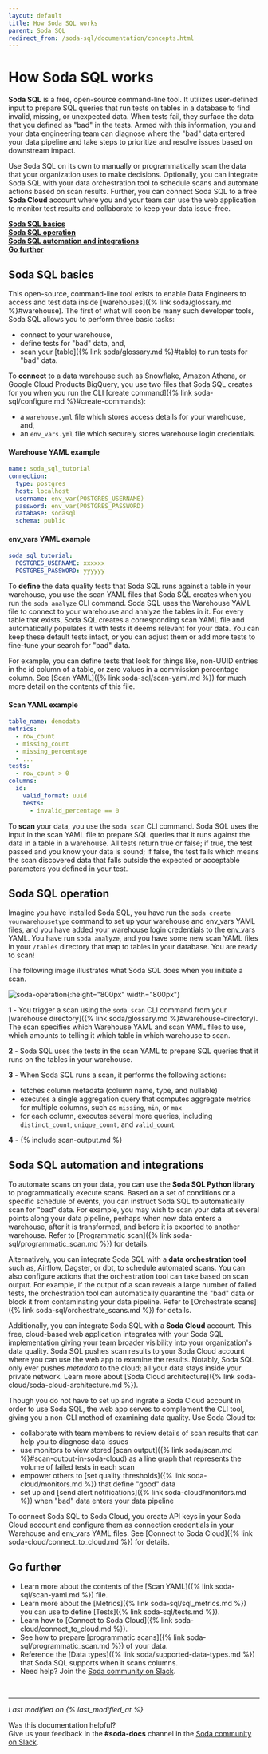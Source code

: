```yaml
---
layout: default
title: How Soda SQL works
parent: Soda SQL
redirect_from: /soda-sql/documentation/concepts.html
---
```


# How Soda SQL works

**Soda SQL** is a free, open-source command-line tool. It utilizes user-defined input to prepare SQL queries that run tests on tables in a database to find invalid, missing, or unexpected data. When tests fail, they surface the data that you defined as "bad" in the tests. Armed with this information, you and your data engineering team can diagnose where the "bad" data entered your data pipeline and take steps to prioritize and resolve issues based on downstream impact.

Use Soda SQL on its own to manually or programmatically scan the data that your organization uses to make decisions. Optionally, you can integrate Soda SQL with your data orchestration tool to schedule scans and automate actions based on scan results. Further, you can connect Soda SQL to a free **Soda Cloud** account where you and your team can use the web application to monitor test results and collaborate to keep your data issue-free.

**[Soda SQL basics](#soda-sql-basics)<br />
[Soda SQL operation](#soda-sql-operation)<br />
[Soda SQL automation and integrations](#soda-sql-automation-and-integrations)<br />
[Go further](#go-further)<br />**


## Soda SQL basics

This open-source, command-line tool exists to enable Data Engineers to access and test data inside [warehouses]({% link soda/glossary.md %}#warehouse). The first of what will soon be many such developer tools, Soda SQL allows you to perform three basic tasks:

- connect to your warehouse,
- define tests for "bad" data, and,
- scan your [table]({% link soda/glossary.md %}#table) to run tests for "bad" data.


To **connect** to a data warehouse such as Snowflake, Amazon Athena, or Google Cloud Products BigQuery, you use two files that Soda SQL creates for you when you run the CLI [create command]({% link soda-sql/configure.md %}#create-commands):
- a `warehouse.yml` file which stores access details for your warehouse, and,
- an `env_vars.yml` file which securely stores warehouse login credentials.

#### Warehouse YAML example
```yaml
name: soda_sql_tutorial
connection:
  type: postgres
  host: localhost
  username: env_var(POSTGRES_USERNAME)
  password: env_var(POSTGRES_PASSWORD)
  database: sodasql
  schema: public
```

#### env_vars YAML example
```yaml
soda_sql_tutorial:
  POSTGRES_USERNAME: xxxxxx
  POSTGRES_PASSWORD: yyyyyy
```

To **define** the data quality tests that Soda SQL runs against a table in your warehouse, you use the scan YAML files that Soda SQL creates when you run the `soda analyze` CLI command. Soda SQL uses the Warehouse YAML file to connect to your warehouse and analyze the tables in it. For every table that exists, Soda SQL creates a corresponding scan YAML file and automatically populates it with tests it deems relevant for your data. You can keep these default tests intact, or you can adjust them or add more tests to fine-tune your search for "bad" data.

For example, you can define tests that look for things like, non-UUID entries in the id column of a table, or zero values in a commission percentage column. See [Scan YAML]({% link soda-sql/scan-yaml.md %}) for much more detail on the contents of this file.

#### Scan YAML example
```yaml
table_name: demodata
metrics:
  - row_count
  - missing_count
  - missing_percentage
  - ...
tests:
  - row_count > 0
columns:
  id:
    valid_format: uuid
    tests:
      - invalid_percentage == 0
```

To **scan** your data, you use the `soda scan` CLI command. Soda SQL uses the input in the scan YAML file to prepare SQL queries that it runs against the data in a table in a warehouse. All tests return true or false; if true, the test passed and you know your data is sound; if false, the test fails which means the scan discovered data that falls outside the expected or acceptable parameters you defined in your test.


## Soda SQL operation

Imagine you have installed Soda SQL, you have run the `soda create yourwarehousetype` command to set up your warehouse and env_vars YAML files, and you have added your warehouse login credentials to the env_vars YAML. You have run `soda analyze`, and you have some new scan YAML files in your `/tables` directory that map to tables in your database. You are ready to scan!

The following image illustrates what Soda SQL does when you initiate a scan.

![soda-operation](/assets/images/soda-operation.png){:height="800px" width="800px"}

**1** - You trigger a scan using the `soda scan` CLI command from your [warehouse directory]({% link soda/glossary.md %}#warehouse-directory). The scan specifies which Warehouse YAML and scan YAML files to use, which amounts to telling it which table in which warehouse to scan.

**2** - Soda SQL uses the tests in the scan YAML to prepare SQL queries that it runs on the tables in your warehouse.

**3** - When Soda SQL runs a scan, it performs the following actions:
- fetches column metadata (column name, type, and nullable)
- executes a single aggregation query that computes aggregate metrics for multiple columns, such as `missing`, `min`, or `max`
- for each column, executes several more queries, including `distinct_count`, `unique_count`, and `valid_count`

**4** - {% include scan-output.md %}


## Soda SQL automation and integrations

To automate scans on your data, you can use the **Soda SQL Python library** to programmatically execute scans. Based on a set of conditions or a specific schedule of events, you can instruct Soda SQL to automatically scan for "bad" data. For example, you may wish to scan your data at several points along your data pipeline, perhaps when new data enters a warehouse, after it is transformed, and before it is exported to another warehouse. Refer to [Programmatic scan]({% link soda-sql/programmatic_scan.md %}) for details.

Alternatively, you can integrate Soda SQL with a **data orchestration tool** such as, Airflow, Dagster, or dbt, to schedule automated scans. You can also configure actions that the orchestration tool can take based on scan output. For example, if the output of a scan reveals a large number of failed tests, the orchestration tool can automatically quarantine the "bad" data or block it from contaminating your data pipeline. Refer to [Orchestrate scans]({% link soda-sql/orchestrate_scans.md %}) for details.

Additionally, you can integrate Soda SQL with a **Soda Cloud** account. This free, cloud-based web application integrates with your Soda SQL implementation giving your team broader visibility into your organization's data quality. Soda SQL pushes scan results to your Soda Cloud account where you can use the web app to examine the results. Notably, Soda SQL only ever pushes *metadata* to the cloud; all your data stays inside your private network. Learn more about [Soda Cloud architecture]({% link soda-cloud/soda-cloud-architecture.md %}).

Though you do not have to set up and ingrate a Soda Cloud account in order to use Soda SQL, the web app serves to complement the CLI tool, giving you a non-CLI method of examining data quality. Use Soda Cloud to:

- collaborate with team members to review details of scan results that can help you to diagnose data issues
- use monitors to view stored [scan output]({% link soda/scan.md %}#scan-output-in-soda-cloud) as a line graph that represents the volume of failed tests in each scan
- empower others to [set quality thresholds]({% link soda-cloud/monitors.md %}) that define "good" data
- set up and [send alert notifications]({% link soda-cloud/monitors.md %}) when "bad" data enters your data pipeline

To connect Soda SQL to Soda Cloud, you create API keys in your Soda Cloud account and configure them as connection credentials in your Warehouse and env_vars YAML files. See [Connect to Soda Cloud]({% link soda-cloud/connect_to_cloud.md %}) for details.

## Go further
* Learn more about the contents of the [Scan YAML]({% link soda-sql/scan-yaml.md %}) file.
* Learn more about the [Metrics]({% link soda-sql/sql_metrics.md %}) you can use to define [Tests]({% link soda-sql/tests.md %}).
* Learn how to [Connect to Soda Cloud]({% link soda-cloud/connect_to_cloud.md %}).
* See how to prepare [programmatic scans]({% link soda-sql/programmatic_scan.md %}) of your data.
* Reference the [Data types]({% link soda/supported-data-types.md %}) that Soda SQL supports when it scans columns.
* Need help? Join the <a href="http://community.soda.io/slack" target="_blank"> Soda community on Slack</a>.

<br />

---
*Last modified on {% last_modified_at %}*

Was this documentation helpful? <br /> Give us your feedback in the **#soda-docs** channel in the <a href="http://community.soda.io/slack" target="_blank"> Soda community on Slack</a>.